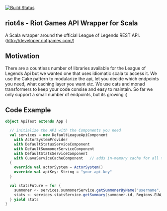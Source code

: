 [![Build Status](https://travis-ci.org/danielbedo/riot4s.svg?branch=master)](https://travis-ci.org/danielbedo/riot4s)

## riot4s - Riot Games API Wrapper for Scala

A Scala wrapper around the official League of Legends REST API.
(http://developer.riotgames.com/)
## Motivation
There are a countless number of libraries available for the League of Legends Api but we wanted one that uses idiomatic scala to 
access it. We use the Cake pattern to modularize the api, let you decide which endpoints you need, what caching layer you want etc.
We use cats and monad transformers to keep your code consise and easy to maintain. 
So far we only support a small number of endpoints, but its growing :)
## Code Example

```scala
object ApiTest extends App {

  // initialize the API with the Components you need  
  val services = new DefaultLeagueApiComponent
    with ActorSystemProvider
    with DefaultStatusServiceComponent
    with DefaultSummonerServiceComponent
    with DefaultStatsServiceComponent
    with GuavaServiceCacheComponent   // adds in-memory cache for all the api-calls
  {
    override val actorSystem = ActorSystem()
    override val apiKey: String = "your-api-key"
  }

  val statsFuture = for {
    summoner <- services.summonerService.getSummonerByName("username", Regions.EUW)
    stats <- services.statsService.getSummary(summoner.id, Regions.EUW)
  } yield stats
}
```
